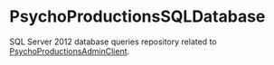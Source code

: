 # PsychoProductionsSQLDatabase

SQL Server 2012 database queries repository related to [PsychoProductionsAdminClient](https://github.com/Phrancis/PsychoProductionsAdminClient).
